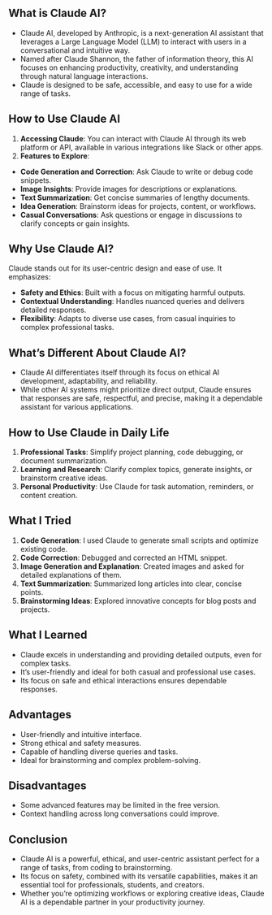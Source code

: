 ## What is Claude AI?

- Claude AI, developed by Anthropic, is a next-generation AI assistant that leverages a Large Language Model (LLM) to interact with users in a conversational and intuitive way.
- Named after Claude Shannon, the father of information theory, this AI focuses on enhancing productivity, creativity, and understanding through natural language interactions.
- Claude is designed to be safe, accessible, and easy to use for a wide range of tasks.



## How to Use Claude AI

1. **Accessing Claude**: You can interact with Claude AI through its web platform or API, available in various integrations like Slack or other apps.
2. **Features to Explore**:
  - **Code Generation and Correction**: Ask Claude to write or debug code snippets.
  - **Image Insights**: Provide images for descriptions or explanations.
  - **Text Summarization**: Get concise summaries of lengthy documents.
  - **Idea Generation**: Brainstorm ideas for projects, content, or workflows.
  - **Casual Conversations**: Ask questions or engage in discussions to clarify concepts or gain insights.



## Why Use Claude AI?

Claude stands out for its user-centric design and ease of use. It emphasizes:

- **Safety and Ethics**: Built with a focus on mitigating harmful outputs.
- **Contextual Understanding**: Handles nuanced queries and delivers detailed responses.
- **Flexibility**: Adapts to diverse use cases, from casual inquiries to complex professional tasks.



## What’s Different About Claude AI?

- Claude AI differentiates itself through its focus on ethical AI development, adaptability, and reliability.
- While other AI systems might prioritize direct output, Claude ensures that responses are safe, respectful, and precise, making it a dependable assistant for various applications.



## How to Use Claude in Daily Life

1. **Professional Tasks**: Simplify project planning, code debugging, or document summarization.
2. **Learning and Research**: Clarify complex topics, generate insights, or brainstorm creative ideas.
3. **Personal Productivity**: Use Claude for task automation, reminders, or content creation.



## What I Tried

1. **Code Generation**: I used Claude to generate small scripts and optimize existing code.
2. **Code Correction**: Debugged and corrected an HTML snippet.
3. **Image Generation and Explanation**: Created images and asked for detailed explanations of them.
4. **Text Summarization**: Summarized long articles into clear, concise points.
5. **Brainstorming Ideas**: Explored innovative concepts for blog posts and projects.



## What I Learned

- Claude excels in understanding and providing detailed outputs, even for complex tasks.
- It’s user-friendly and ideal for both casual and professional use cases.
- Its focus on safe and ethical interactions ensures dependable responses.



## Advantages

- User-friendly and intuitive interface.
- Strong ethical and safety measures.
- Capable of handling diverse queries and tasks.
- Ideal for brainstorming and complex problem-solving.

## Disadvantages

- Some advanced features may be limited in the free version.
- Context handling across long conversations could improve.



## Conclusion

- Claude AI is a powerful, ethical, and user-centric assistant perfect for a range of tasks, from coding to brainstorming.
- Its focus on safety, combined with its versatile capabilities, makes it an essential tool for professionals, students, and creators.
- Whether you’re optimizing workflows or exploring creative ideas, Claude AI is a dependable partner in your productivity journey.